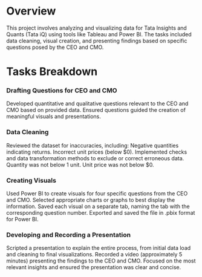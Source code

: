 # Overview
This project involves analyzing and visualizing data for Tata Insights and Quants (Tata iQ) using tools like Tableau and Power BI. The tasks included data cleaning, visual creation, and presenting findings based on specific questions posed by the CEO and CMO.

# Tasks Breakdown
### Drafting Questions for CEO and CMO

Developed quantitative and qualitative questions relevant to the CEO and CMO based on provided data.
Ensured questions guided the creation of meaningful visuals and presentations.
### Data Cleaning

Reviewed the dataset for inaccuracies, including:
Negative quantities indicating returns.
Incorrect unit prices (below $0).
Implemented checks and data transformation methods to exclude or correct erroneous data.
Quantity was not below 1 unit.
Unit price was not below $0.
### Creating Visuals

Used  Power BI to create visuals for four specific questions from the CEO and CMO.
Selected appropriate charts or graphs to best display the information.
Saved each visual on a separate tab, naming the tab with the corresponding question number.
Exported and saved the file in .pbix format for Power BI.
### Developing and Recording a Presentation

Scripted a presentation to explain the entire process, from initial data load and cleaning to final visualizations.
Recorded a video (approximately 5 minutes) presenting the findings to the CEO and CMO.
Focused on the most relevant insights and ensured the presentation was clear and concise.
